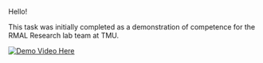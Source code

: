 Hello! 


This task was initially completed as a demonstration of competence for the RMAL Research lab team at TMU.

[![Demo Video Here](https://img.youtube.com/vi/_e_1ut54fdM/0.jpg)](https://www.youtube.com/watch?v=_e_1ut54fdM)
